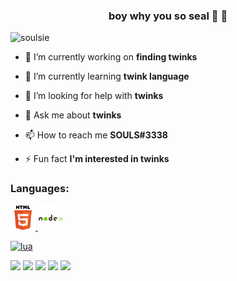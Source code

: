 <h3 align="center">boy why you so seal 🦭 🦭 </h3>

<p align="left"> <img src="https://komarev.com/ghpvc/?username=soulsie&label=Profile%20views&color=0e75b6&style=flat" alt="soulsie" /> </p>

- 🔭 I’m currently working on **finding twinks**

- 🌱 I’m currently learning **twink language**

- 🤝 I’m looking for help with **twinks**

- 💬 Ask me about **twinks**

- 📫 How to reach me **SOULS#3338**

- ⚡ Fun fact **I'm interested in twinks**

<h3 align="left">Languages:</h3>
<p align="left"> <a href="https://www.w3.org/html/" target="_blank" rel="noreferrer"> <img src="https://raw.githubusercontent.com/devicons/devicon/master/icons/html5/html5-original-wordmark.svg" alt="html5" width="40" height="40"/> </a> <a href="https://nodejs.org" target="_blank" rel="noreferrer"> <img src="https://raw.githubusercontent.com/devicons/devicon/master/icons/nodejs/nodejs-original-wordmark.svg" alt="nodejs" width="40" height="40"/> </a> 
<p align="left"> <a href="https://lua.org/" target="_blank" rel"noreferrer"> <img src="https://upload.wikimedia.org/wikipedia/commons/thumb/c/cf/Lua-Logo.svg/600px-Lua-Logo.svg.png?20150107024942" alt="lua" width="40" height="40"/> </a>
</p>

![](http://github-profile-summary-cards.vercel.app/api/cards/profile-details?username=soulsie&theme=city_lights)
![](http://github-profile-summary-cards.vercel.app/api/cards/stats?username=soulsie&theme=city_lights)
![](http://github-profile-summary-cards.vercel.app/api/cards/productive-time?username=soulsie&theme=city_lights&utcOffset=8)
![](http://github-profile-summary-cards.vercel.app/api/cards/repos-per-language?username=soulsie&theme=city_lights)
![](http://github-profile-summary-cards.vercel.app/api/cards/most-commit-language?username=soulsie&theme=city_lights)
